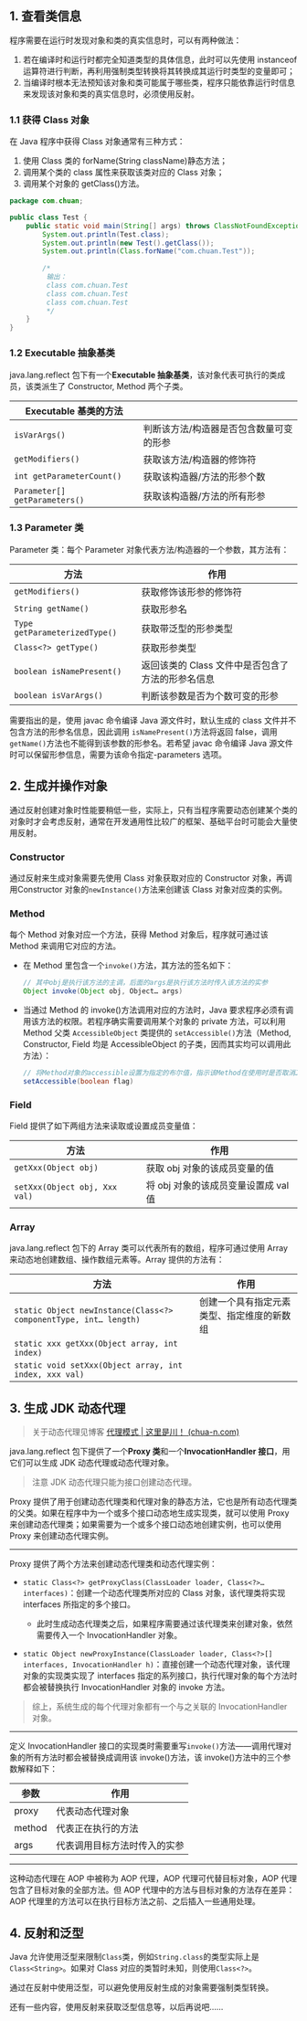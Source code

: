 ## 1. 查看类信息

程序需要在运行时发现对象和类的真实信息时，可以有两种做法：

1. 若在编译时和运行时都完全知道类型的具体信息，此时可以先使用 instanceof 运算符进行判断，再利用强制类型转换将其转换成其运行时类型的变量即可；
2. 当编译时根本无法预知该对象和类可能属于哪些类，程序只能依靠运行时信息来发现该对象和类的真实信息时，必须使用反射。

### 1.1 获得 Class 对象

在 Java 程序中获得 Class 对象通常有三种方式：

1. 使用 Class 类的 forName(String className)静态方法；
2. 调用某个类的 class 属性来获取该类对应的 Class 对象；
3. 调用某个对象的 getClass()方法。

```java
package com.chuan;

public class Test {
    public static void main(String[] args) throws ClassNotFoundException {
        System.out.println(Test.class);
        System.out.println(new Test().getClass());
        System.out.println(Class.forName("com.chuan.Test"));
        
        /*
         输出：
         class com.chuan.Test
         class com.chuan.Test
         class com.chuan.Test
         */
    }
}
```

### 1.2 Executable 抽象基类

java.lang.reflect 包下有一个**Executable 抽象基类**，该对象代表可执行的类成员，该类派生了 Constructor, Method 两个子类。

| Executable 基类的方法         |                                         |
| ----------------------------- | --------------------------------------- |
| `isVarArgs()`                 | 判断该方法/构造器是否包含数量可变的形参 |
| `getModifiers()`              | 获取该方法/构造器的修饰符               |
| `int getParameterCount()`     | 获取该构造器/方法的形参个数             |
| `Parameter[] getParameters()` | 获取该构造器/方法的所有形参             |

### 1.3 Parameter 类

Parameter 类：每个 Parameter 对象代表方法/构造器的一个参数，其方法有：

| 方法                          | 作用                                              |
| ----------------------------- | ------------------------------------------------- |
| `getModifiers()`              | 获取修饰该形参的修饰符                            |
| `String getName()`            | 获取形参名                                        |
| `Type getParameterizedType()` | 获取带泛型的形参类型                              |
| `Class<?> getType()`          | 获取形参类型                                      |
| `boolean isNamePresent()`     | 返回该类的 Class 文件中是否包含了方法的形参名信息 |
| `boolean isVarArgs()`         | 判断该参数是否为个数可变的形参                    |

需要指出的是，使用 javac 命令编译 Java 源文件时，默认生成的 class 文件并不包含方法的形参名信息，因此调用 `isNamePresent()`方法将返回 false，调用 `getName()`方法也不能得到该参数的形参名。若希望 javac 命令编译 Java 源文件时可以保留形参信息，需要为该命令指定-parameters 选项。

## 2. 生成并操作对象

通过反射创建对象时性能要稍低一些，实际上，只有当程序需要动态创建某个类的对象时才会考虑反射，通常在开发通用性比较广的框架、基础平台时可能会大量使用反射。

### Constructor

通过反射来生成对象需要先使用 Class 对象获取对应的 Constructor 对象，再调用Constructor 对象的`newInstance()`方法来创建该 Class 对象对应类的实例。

### Method

每个 Method 对象对应一个方法，获得 Method 对象后，程序就可通过该 Method 来调用它对应的方法。

-   在 Method 里包含一个`invoke()`方法，其方法的签名如下：

    ```java
    // 其中obj是执行该方法的主调，后面的args是执行该方法时传入该方法的实参
    Object invoke(Object obj, Object… args)
    ```

-   当通过 Method 的 invoke()方法调用对应的方法时，Java 要求程序必须有调用该方法的权限。若程序确实需要调用某个对象的 private 方法，可以利用 Method 父类 `AccessibleObject` 类提供的 `setAccessible()`方法（Method, Constructor, Field 均是 AccessibleObject 的子类，因而其实均可以调用此方法）：

    ```java
    // 将Method对象的accessible设置为指定的布尔值，指示该Method在使用时是否取消Java语言的访问权限检查。
    setAccessible(boolean flag)
    ```

### Field

Field 提供了如下两组方法来读取或设置成员变量值：

| 方法                          | 作用                                 |
| ----------------------------- | ------------------------------------ |
| `getXxx(Object obj)`          | 获取 obj 对象的该成员变量的值        |
| `setXxx(Object obj, Xxx val)` | 将 obj 对象的该成员变量设置成 val 值 |

### Array

java.lang.reflect 包下的 Array 类可以代表所有的数组，程序可通过使用 Array 来动态地创建数组、操作数组元素等。Array 提供的方法有：

| 方法                                                         | 作用                                       |
| ------------------------------------------------------------ | ------------------------------------------ |
| `static Object newInstance(Class<?> componentType, int… length)` | 创建一个具有指定元素类型、指定维度的新数组 |
| `static xxx getXxx(Object array, int index)`                 |                                            |
| `static void setXxx(Object array, int index, xxx val)`       |                                            |

## 3. 生成 JDK 动态代理

> 关于动态代理见博客 [代理模式 | 这里是川！ (chua-n.com)](https://www.chua-n.com/2021/02/07/代理模式/)

java.lang.reflect 包下提供了一个**Proxy 类**和一个**InvocationHandler 接口**，用它们可以生成 JDK 动态代理或动态代理对象。

> 注意 JDK 动态代理只能为接口创建动态代理。

Proxy 提供了用于创建动态代理类和代理对象的静态方法，它也是所有动态代理类的父类。如果在程序中为一个或多个接口动态地生成实现类，就可以使用 Proxy 来创建动态代理类；如果需要为一个或多个接口动态地创建实例，也可以使用 Proxy 来创建动态代理实例。

---

Proxy 提供了两个方法来创建动态代理类和动态代理实例：

-   `static Class<?> getProxyClass(ClassLoader loader, Class<?>… interfaces)`：创建一个动态代理类所对应的 Class 对象，该代理类将实现 interfaces 所指定的多个接口。

    -   此时生成动态代理类之后，如果程序需要通过该代理类来创建对象，依然需要传入一个 InvocationHandler 对象。

-   `static Object newProxyInstance(ClassLoader loader, Class<?>[] interfaces, InvocationHandler h)`：直接创建一个动态代理对象，该代理对象的实现类实现了 interfaces 指定的系列接口，执行代理对象的每个方法时都会被替换执行 InvocationHandler 对象的 invoke 方法。

> 综上，系统生成的每个代理对象都有一个与之关联的 InvocationHandler 对象。

---

定义 InvocationHandler 接口的实现类时需要重写`invoke()`方法——调用代理对象的所有方法时都会被替换成调用该 invoke()方法，该 invoke()方法中的三个参数解释如下：

| 参数   | 作用                         |
| ------ | ---------------------------- |
| proxy  | 代表动态代理对象             |
| method | 代表正在执行的方法           |
| args   | 代表调用目标方法时传入的实参 |

---

这种动态代理在 AOP 中被称为 AOP 代理，AOP 代理可代替目标对象，AOP 代理包含了目标对象的全部方法。但 AOP 代理中的方法与目标对象的方法存在差异：AOP 代理里的方法可以在执行目标方法之前、之后插入一些通用处理。

## 4. 反射和泛型

Java 允许使用泛型来限制`Class`类，例如`String.class`的类型实际上是`Class<String>`。如果对 Class 对应的类暂时未知，则使用`Class<?>`。

通过在反射中使用泛型，可以避免使用反射生成的对象需要强制类型转换。

还有一些内容，使用反射来获取泛型信息等，以后再说吧……
